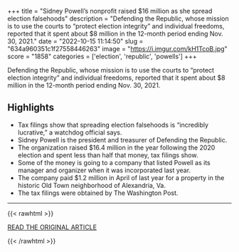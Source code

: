 +++
title = "Sidney Powell’s nonprofit raised $16 million as she spread election falsehoods"
description = "Defending the Republic, whose mission is to use the courts to “protect election integrity” and individual freedoms, reported that it spent about $8 million in the 12-month period ending Nov. 30, 2021."
date = "2022-10-15 11:14:50"
slug = "634a960351c1f27558446263"
image = "https://i.imgur.com/kH1TcoB.jpg"
score = "1858"
categories = ['election', 'republic', 'powells']
+++

Defending the Republic, whose mission is to use the courts to “protect election integrity” and individual freedoms, reported that it spent about $8 million in the 12-month period ending Nov. 30, 2021.

## Highlights

- Tax filings show that spreading election falsehoods is “incredibly lucrative,” a watchdog official says.
- Sidney Powell is the president and treasurer of Defending the Republic.
- The organization raised $16.4 million in the year following the 2020 election and spent less than half that money, tax filings show.
- Some of the money is going to a company that listed Powell as its manager and organizer when it was incorporated last year.
- The company paid $1.2 million in April of last year for a property in the historic Old Town neighborhood of Alexandria, Va.
- The tax filings were obtained by The Washington Post.

---

{{< rawhtml >}}
  <p class="article-category">
    <a target="_blank" href="https://www.washingtonpost.com/investigations/2022/10/14/sidney-powell-defending-republic-tax-filings/">READ THE ORIGINAL ARTICLE</a>
  </p>
{{< /rawhtml >}}
